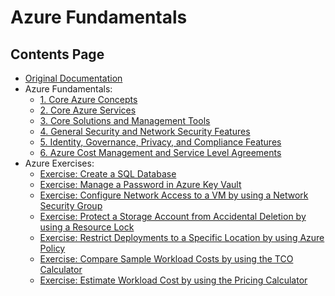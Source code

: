 # Azure Fundamentals
## Contents Page
  - [Original Documentation](https://docs.microsoft.com/en-us/learn/certifications/exams/az-900)
  - Azure Fundamentals:
    - [1. Core Azure Concepts](1.%20Core%20Azure%20Concepts)
    - [2. Core Azure Services](2.%20Core%20Azure%20Services)
    - [3. Core Solutions and Management Tools](3.%20Core%20Solutions%20and%20Management%20Tools)
    - [4. General Security and Network Security Features](4.%20General%20Security%20and%20Network%20Security%20Features)
    - [5. Identity, Governance, Privacy, and Compliance Features](5.%20Identity,%20Governance,%20Privacy,%20and%20Compliance%20Features)
    - [6. Azure Cost Management and Service Level Agreements](6.%20Azure%20Cost%20Management%20and%20Service%20Level%20Agreements)
  - Azure Exercises:
    - [Exercise: Create a SQL Database](https://docs.microsoft.com/en-us/learn/modules/azure-database-fundamentals/exercise-create-sql-database)
    - [Exercise: Manage a Password in Azure Key Vault](https://docs.microsoft.com/en-us/learn/modules/protect-against-security-threats-azure/5-manage-password-key-vault)
    - [Exercise: Configure Network Access to a VM by using a Network Security Group](https://docs.microsoft.com/en-us/learn/modules/secure-network-connectivity-azure/6-configure-access-network-security-group)
    - [Exercise: Protect a Storage Account from Accidental Deletion by using a Resource Lock](https://docs.microsoft.com/en-us/learn/modules/build-cloud-governance-strategy-azure/4-protect-storage-account-resource-lock)
    - [Exercise: Restrict Deployments to a Specific Location by using Azure Policy](https://docs.microsoft.com/en-us/learn/modules/build-cloud-governance-strategy-azure/7-restrict-location-azure-policy)
    - [Exercise: Compare Sample Workload Costs by using the TCO Calculator](https://docs.microsoft.com/en-us/learn/modules/plan-manage-azure-costs/3-compare-workload-costs-tco-calculator)
    - [Exercise: Estimate Workload Cost by using the Pricing Calculator](https://docs.microsoft.com/en-us/learn/modules/plan-manage-azure-costs/5-estimate-workload-cost-pricing-calculator)